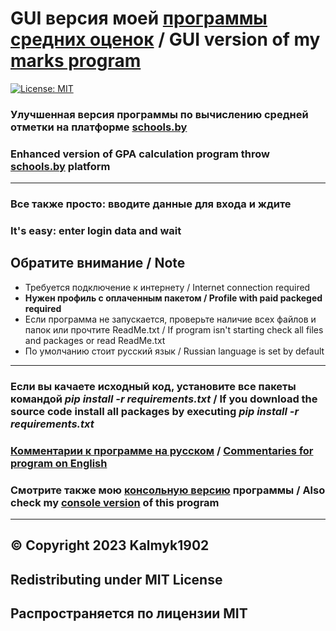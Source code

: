 # GUI версия моей [программы средних оценок](https://github.com/kalmyk1902/MarksProgram) / GUI version of my [marks program](https://github.com/kalmyk1902/MarksProgram)

[![License: MIT](https://img.shields.io/badge/License-MIT-yellow.svg)](https://opensource.org/licenses/MIT)

### Улучшенная версия программы по вычислению средней отметки на платформе [schools.by](https://schools.by) 
### Enhanced version of GPA calculation program throw [schools.by](https://schools.by) platform
***
### Все также просто: вводите данные для входа и ждите
### It's easy: enter login data and wait

## Обратите внимание / Note
* Требуется подключение к интернету / Internet connection required
* **Нужен профиль с оплаченным пакетом / Profile with paid packeged required**
* Если программа не запускается, проверьте наличие всех файлов и папок или прочтите ReadMe.txt / If program isn't starting check all files and packages or read ReadMe.txt
* По умолчанию стоит русский язык / Russian language is set by default
***
### Если вы качаете исходный код, установите все пакеты командой *pip install -r requirements.txt* / If you download the source code install all packages by executing *pip install -r requirements.txt*

### [Комментарии к программе на русском](comments/russian.py) / [Commentaries for program on English](comments/english.py)
### Смотрите также мою [консольную версию](https://github.com/kalmyk1902/MarksProgram/) программы / Also check my [console version](https://github.com/kalmyk1902/MarksProgram/) of this program

***
## © Copyright 2023 Kalmyk1902
## Redistributing under MIT License
## Распрострaняется по лицензии MIT